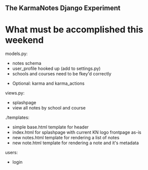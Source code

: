 The KarmaNotes Django Experiment
--------------------------------

What must be accomplished this weekend
======================================


models.py:
 - notes schema
 - user_profile hooked up (add to settings.py)
 - schools and courses need to be fkey'd correctly
 * Optional: karma and karma_actions

views.py:
 - splashpage
 - view all notes by school and course

./templates:
 - simple base.html template for header
 - index.html for splashpage with current KN logo frontpage as-is
 - new notes.html template for rendering a list of notes
 - new note.html template for rendering a note and it's metadata

users:
 - login
